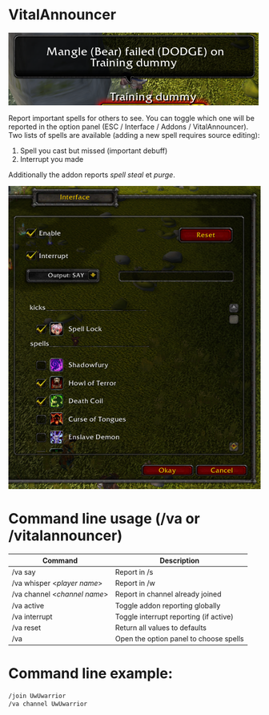 # VitalAnnouncer

![VitalAnnouncer beartastrophe](/VA.png)

Report important spells for others to see. You can toggle which one will be reported in the option panel (ESC / Interface / Addons / VitalAnnouncer). Two lists of spells are available (adding a new spell requires source editing):

1. Spell you cast but missed (important debuff)
1. Interrupt you made

Additionally the addon reports *spell steal* et *purge*.

![VitalAnnouncer option panel](/VAOptionPanel.png)

# Command line usage (/va or /vitalannouncer)

| Command                      | Description                            |
|------------------------------|----------------------------------------|
| /va say                      | Report in /s                           |
| /va whisper <*player name*>  | Report in /w                           |
| /va channel <*channel name*> | Report in channel already joined       |
| /va active                   | Toggle addon reporting globally        |
| /va interrupt                | Toggle interrupt reporting (if active) |
| /va reset                    | Return all values to defaults          |
| /va                          | Open the option panel to choose spells |

# Command line example:

```
/join UwUwarrior
/va channel UwUwarrior
```
